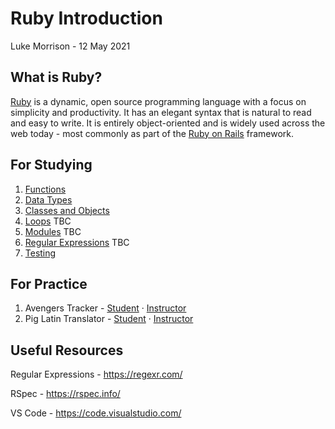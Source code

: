 # Ruby Introduction
Luke Morrison - 12 May 2021
 
## What is Ruby?

[Ruby](https://ruby-doc.com/) is a  dynamic, open source programming language with a focus on simplicity and productivity. It has an elegant syntax that is natural to read and easy to write. It is entirely object-oriented and is widely used across the web today - most commonly as part of the [Ruby on Rails](https://rubyonrails.org) framework.

## For Studying

1.  [Functions](/Functions.md)
2.  [Data Types](/DataTypes.md)
3.  [Classes and Objects](/ClassesAndObjects.md)
4.  [Loops](/Loops.md) TBC
5.  [Modules](/Modules.md) TBC
6.  [Regular Expressions](/RegularExpressions.md) TBC
7.  [Testing](/Testing.md)

## For Practice

1.  Avengers Tracker - [Student](#) &middot; [Instructor](https://github.com/lukejamesmorrison/avengers-tracker)
2.  Pig Latin Translator  - [Student](#) &middot; [Instructor](https://github.com/lukejamesmorrison/pig-latin-translator)
<!-- 2.  Hangman - [Student](#) &middot; [Instructor](#) -->

## Useful Resources

Regular Expressions - https://regexr.com/

RSpec - https://rspec.info/

VS Code - https://code.visualstudio.com/

